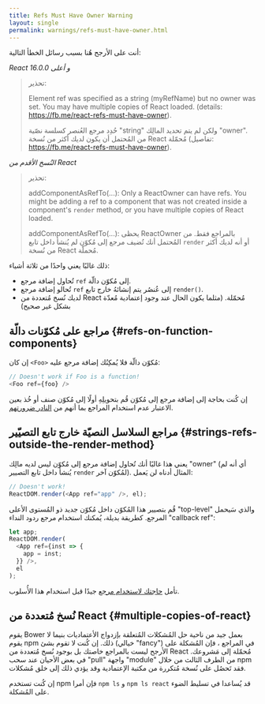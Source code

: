 ```yaml
---
title: Refs Must Have Owner Warning
layout: single
permalink: warnings/refs-must-have-owner.html
---
```


 أنت على الأرجح هُنا بسبب رسائل الخطأ التالية:

*React 16.0.0 و أعلى*
> تحذير:
>
> Element ref was specified as a string (myRefName) but no owner was set. You may have multiple copies of React loaded. (details: https://fb.me/react-refs-must-have-owner).
>
> حُدِد مرجع العُنصر كسلسة نصّية "string" ولكن لم يتم تحديد المالِك "owner". من المُحتمل أن يكون لديك أكثر من نُسخة React مُحمّلة (تفاصيل: https://fb.me/react-refs-must-have-owner).

*النُسخ الأقدم من React*
> تحذير:
>
> addComponentAsRefTo(...): Only a ReactOwner can have refs. You might be adding a ref to a component that was not created inside a component's `render` method, or you have multiple copies of React loaded.
>
> addComponentAsRefTo(...): يحظى ReactOwner بالمراجع فقط. من المُحتمل أنك تُضيف مرجع إلى مُكوّن لم يُنشأ داخل تابع `render` أو أنه لديك أكثر من نُسخة React مُحملّة.

ذلك غالبًا يعني واحدًا من ثلاثة أشياء:

- تُحاول إضافة مرجع `ref` إلى مُكوّن دالّة.
- تُحالو إضافة مرجع `ref` إلى عُنصُر يتم إنشائهُ خارج تابع `render()`.
- لديك نُسخ مُتعددة من React مُحمّلة. (مثلما يكون الحال عند وجود إعتمادية مُعدّة بشكل غير صحيح)

## مراجع على مُكوّنات دالّة {#refs-on-function-components}

إن كان `<Foo>` مُكوّن دالّة فلا يُمكِنُك إضافة مرجع عليه:

```js
// Doesn't work if Foo is a function!
<Foo ref={foo} />
```

إن كُنت بحاجة إلى إضافة مرجع إلى مُكوّن قُم بتحويلِهِ أولًا إلى مُكوّن صنف أو خُذ بعين الاعتبار عدم استخدام المراجع بما أنهم من [النادر ضرورتهم](/docs/refs-and-the-dom.html#when-to-use-refs).

## مراجع السلاسل النصيّة خارج تابع التصيّير {#strings-refs-outside-the-render-method}

يعني هذا غالبًا أنك تُحاول إضافة مرجع إلى مُكوّن ليس لديه مالِك "owner" (أي أنه لم يُنشأ داخل تابع التصيير `render` لمُكوّن آخر). المثال أدناه لن يَعمل:

```js
// Doesn't work!
ReactDOM.render(<App ref="app" />, el);
```

قُم بتصيير هذا المُكوّن داخل مُكوّن جديد ذو المُستوى الأعلى "top-level" والذي سَيحمل المرجع. كطريقة بديلة، يُمكنك استخدام مرجع ردود النداء "callback ref":

```js
let app;
ReactDOM.render(
  <App ref={inst => {
    app = inst;
  }} />,
  el
);
```

تأمل [حاجتك لاستخدام مرجع](/docs/refs-and-the-dom.html#when-to-use-refs) جيدًا قبل استخدام هذا الأُسلوب.

## نُسخ مُتعددة من React {#multiple-copies-of-react}

يقوم Bower بعمل جيد من ناحية حل المُشكلات المُتعلقة بإزدواج الأعتماديات بنيما لا يقوم npm ذلك. إن كُنت لا تقوم بشئ (خيالي "fancy") في المراجع ، فإن المُشكلة على الأرجح ليست بالمراجع خاصتك بل بوجود نُسخ مُتعددة من React مُحمّلة إلى مَشروعك. في بعض الأحيان عند سحب "pull" واجهة "module" من الطرف الثالث من خلال npm فقد تَحصُل على نُسخة مُتكررة من مكتبة الإعتمادية وقد يؤدي ذلك إلى خلق مُشكلات.

إن كُنت تستخدم npm فإن أمرا `npm ls` و `npm ls react` قد يُساعدا في تسليط الضوء على المُشكلة.
